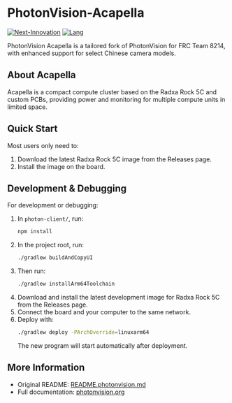 # PhotonVision-Acapella

[![Next-Innovation](https://img.shields.io/badge/Next-Innovation-blueviolet?style=flat)](https://github.com/FRCNextInnovation) [![Lang](https://img.shields.io/badge/Lang-en--US-Green?style=flat)]()

PhotonVision Acapella is a tailored fork of PhotonVision for FRC Team 8214, with enhanced support for select Chinese camera models.

## About Acapella
Acapella is a compact compute cluster based on the Radxa Rock 5C and custom PCBs, providing power and monitoring for multiple compute units in limited space.

## Quick Start
Most users only need to:
1. Download the latest Radxa Rock 5C image from the Releases page.
2. Install the image on the board.

## Development & Debugging
For development or debugging:
1. In `photon-client/`, run:
   ```sh
   npm install
   ```
2. In the project root, run:
   ```sh
   ./gradlew buildAndCopyUI
   ```
3. Then run:
   ```sh
   ./gradlew installArm64Toolchain
   ```
4. Download and install the latest development image for Radxa Rock 5C from the Releases page.
5. Connect the board and your computer to the same network.
6. Deploy with:
   ```sh
   ./gradlew deploy -PArchOverride=linuxarm64
   ```
   The new program will start automatically after deployment.

## More Information
- Original README: [README.photonvision.md](github.com/frcnextinnovation/photonvision-acapella/blob/main/README.photonvision.md)
- Full documentation: [photonvision.org](https://photonvision.org)
